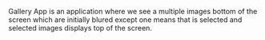 Gallery App is an application where we see a multiple images bottom of the screen which are initially blured except one means that is selected and selected images displays top of the screen.
